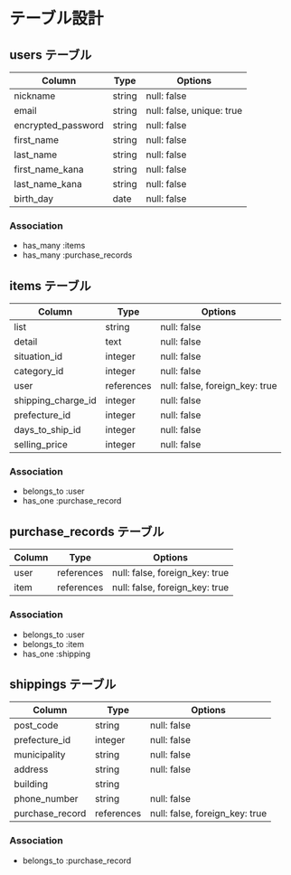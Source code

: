 # テーブル設計

## users テーブル

| Column             | Type   | Options     |
| ------------------ | ------ | ----------- |
| nickname           | string | null: false |
| email              | string | null: false, unique: true |
| encrypted_password | string | null: false |
| first_name         | string | null: false |
| last_name          | string | null: false |
| first_name_kana    | string | null: false |
| last_name_kana     | string | null: false |
| birth_day          | date   | null: false |

### Association

- has_many :items
- has_many :purchase_records

## items テーブル

| Column              | Type        | Options                        |
| ----------          |  ---------- | -------------------------------|
| list                | string      | null: false                    |
| detail              | text        | null: false                    |
| situation_id        | integer     | null: false                    |
| category_id         | integer     | null: false                    |
| user                | references  | null: false, foreign_key: true |
| shipping_charge_id  | integer     | null: false                    |
| prefecture_id       | integer     | null: false                    |
| days_to_ship_id     | integer     | null: false                    | 
| selling_price       | integer     | null: false                    | 

### Association

- belongs_to :user
- has_one :purchase_record


## purchase_records テーブル

| Column       | Type       | Options                        |
| ------------ | ---------- | ------------------------------ |
| user         | references | null: false, foreign_key: true |
| item         | references | null: false, foreign_key: true |

### Association

- belongs_to :user
- belongs_to :item
- has_one :shipping


## shippings テーブル

| Column          | Type       | Options                        |
| ------------    | ---------- | ------------------------------ |
| post_code       | string     | null: false |
| prefecture_id   | integer    | null: false |
| municipality    | string     | null: false |
| address         | string     | null: false |
| building        | string     |             |
| phone_number    | string     | null: false |
| purchase_record | references | null: false, foreign_key: true |


### Association

- belongs_to :purchase_record